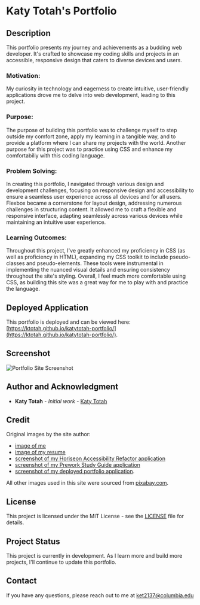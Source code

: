 # Katy Totah's Portfolio

## Description
This portfolio presents my journey and achievements as a budding web developer. It's crafted to showcase my coding skills and projects in an accessible, responsive design that caters to diverse devices and users.

### Motivation:
My curiosity in technology and eagerness to create intuitive, user-friendly applications drove me to delve into web development, leading to this project.

### Purpose:
The purpose of building this portfolio was to challenge myself to step outside my comfort zone, apply my learning in a tangible way, and to provide a platform where I can share my projects with the world. Another purpose for this project was to practice using CSS and enhance my comfortabiliy with this coding language. 

### Problem Solving:
In creating this portfolio, I navigated through various design and development challenges, focusing on responsive design and accessibility to ensure a seamless user experience across all devices and for all users. Flexbox became a cornerstone for layout design, addressing numerous challenges in structuring content. It allowed me to craft a flexible and responsive interface, adapting seamlessly across various devices while maintaining an intuitive user experience.

### Learning Outcomes:
Throughout this project, I've greatly enhanced my proficiency in CSS (as well as proficiency in HTML), expanding my CSS toolkit to include pseudo-classes and pseudo-elements. These tools were instrumental in implementing the nuanced visual details and ensuring consistency throughout the site's styling. Overall, I feel much more comfortable using CSS, as building this site was a great way for me to play with and practice the language. 

## Deployed Application
This portfolio is deployed and can be viewed here: [https://ktotah.github.io/katytotah-portfolio/](https://ktotah.github.io/katytotah-portfolio/).

## Screenshot
![Portfolio Site Screenshot](assets/images/screenshot.png)

## Author and Acknowledgment
- **Katy Totah** - *Initial work* - [Katy Totah](https://github.com/ktotah)

## Credit
Original images by the site author: 
- [image of me](assets/images/katytotah.jpeg)
- [image of my resume](assets/images/resume.png) 
- [screenshot of my Horiseon Accessibility Refactor application](assets/images/horiseon-accessibily-refactor.jpg)
- [screenshot of my Prework Study Guide application](assets/images/prework-study-guide.jpg)
- [screenshot of my deployed portfolio application](assets/images/screenshot.png).

All other images used in this site were sourced from [pixabay.com](https://pixabay.com/).

## License
This project is licensed under the MIT License - see the [LICENSE](LICENSE) file for details.

## Project Status
This project is currently in development. As I learn more and build more projects, I'll continue to update this portfolio.

## Contact
If you have any questions, please reach out to me at [ket2137@columbia.edu](mailto:ket2137@columbia.edu)
